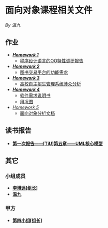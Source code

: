 # 面向对象课程相关文件

*By 温九*

## 作业

* [***Homework 1***](hw1)
  * [程序设计语言的OO特性调研报告](hw1/作业1-程序设计语言的OO特性调研报告.md)
* [***Homework 2***](hw2)
  * [图书交易平台的功能需求](h2/作业2-图书交易平台的功能需求.md)
* [***Homework 3***](hw3)
  * [高校自主招生管理系统涉众分析](hw3/作业3-高校自主招生管理系统涉众分析.md)
* [***Homework 4***](hw4)
  * [软件需求说明书](hw4/软件需求说明书.md)
  * [用况图](hw4/use_case.jpg)
* [*Homework 5*](hw5)
  * [面向对象分析文档](hw5/作业5-OOA分析模型.md)

## 读书报告

* [**第一次报告——[TiU]第五章——UML核心模型**](pre/UML核心模型.pptx)

## 其它

### 小组成员

* [**李博远[组长]**](https://github.com/liberion1994/oo)
* [**温九**](https://github.com/pkumercury/oo)

### 甲方

* [**第四小组[组长]**](https://github.com/SunflowerPKU/OO)